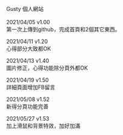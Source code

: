 Gusty 個人網站<br /><br />
2021/04/05 v1.00 <br />
第一次上傳到github，完成首頁和2個其它東西。

2021/04/11 v1.20 <br />
心得部分大致都OK

2021/04/13 v1.40 <br />
圖片修正，心得功能除分頁外都OK

2021/04/19 v1.50 <br />
詳細頁面增加FB留言

2021/05/08 v1.52 <br />
新得分頁功能完善

2021/05/27 v1.53 <br />
加上滑鼠和背景特效，加好加滿
